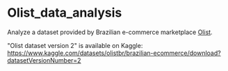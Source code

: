 # Olist_data_analysis

Analyze a dataset provided by Brazilian e-commerce marketplace [Olist](https://www.olist.com).

"Olist dataset version 2" is available on Kaggle:
https://www.kaggle.com/datasets/olistbr/brazilian-ecommerce/download?datasetVersionNumber=2
